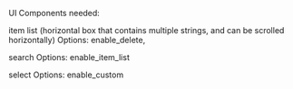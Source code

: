 UI Components needed:

item list (horizontal box that contains multiple strings, and can be scrolled horizontally)
Options: enable_delete, 

search
Options: enable_item_list

select
Options: enable_custom


